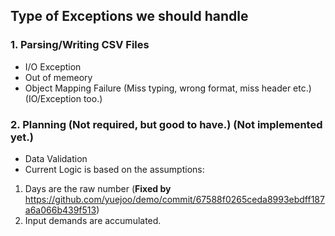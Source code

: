 ## Type of Exceptions we should handle
### 1. Parsing/Writing CSV Files
* I/O Exception
* Out of memeory 
* Object Mapping Failure (Miss typing, wrong format, miss header etc.) (IO/Exception too.)

### 2. Planning (Not required, but good to have.) (Not implemented yet.)
* Data Validation  
* Current Logic is based on the assumptions:
1. Days are the raw number (**Fixed by** https://github.com/yuejoo/demo/commit/67588f0265ceda8993ebdff187a6a066b439f513)
2. Input demands are accumulated.
